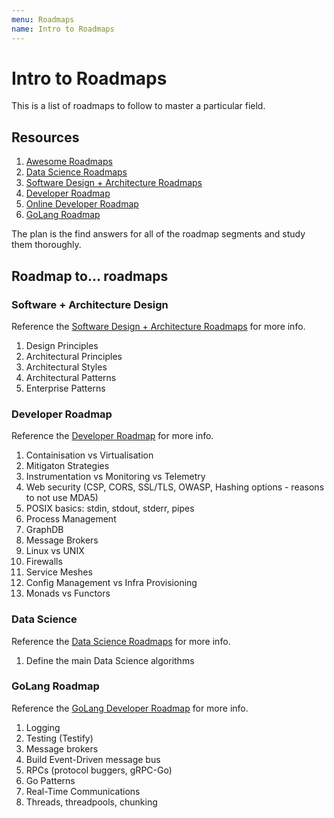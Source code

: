 ```yaml
---
menu: Roadmaps
name: Intro to Roadmaps
---
```


# Intro to Roadmaps

This is a list of roadmaps to follow to master a particular field.

## Resources

1. [Awesome Roadmaps](https://github.com/liuchong/awesome-roadmaps)
2. [Data Science Roadmaps](https://github.com/hasbrain/data-science-roadmap)
3. [Software Design + Architecture Roadmaps](https://github.com/stemmlerjs/software-design-and-architecture-roadmap)
4. [Developer Roadmap](https://github.com/kamranahmedse/developer-roadmap)
5. [Online Developer Roadmap](https://roadmap.sh/)
6. [GoLang Roadmap](https://github.com/Alikhll/golang-developer-roadmap)

The plan is the find answers for all of the roadmap segments and study them thoroughly.

## Roadmap to... roadmaps

### Software + Architecture Design

Reference the [Software Design + Architecture Roadmaps](https://github.com/stemmlerjs/software-design-and-architecture-roadmap) for more info.

1. Design Principles
2. Architectural Principles
3. Architectural Styles
4. Architectural Patterns
5. Enterprise Patterns

### Developer Roadmap

Reference the [Developer Roadmap](https://github.com/kamranahmedse/developer-roadmap) for more info.

1. Containisation vs Virtualisation
2. Mitigaton Strategies
3. Instrumentation vs Monitoring vs Telemetry
4. Web security (CSP, CORS, SSL/TLS, OWASP, Hashing options - reasons to not use MDA5)
5. POSIX basics: stdin, stdout, stderr, pipes
6. Process Management
7. GraphDB
8. Message Brokers
9. Linux vs UNIX
10. Firewalls
11. Service Meshes
12. Config Management vs Infra Provisioning
13. Monads vs Functors

### Data Science

Reference the [Data Science Roadmaps](https://github.com/hasbrain/data-science-roadmap) for more info.

1. Define the main Data Science algorithms

### GoLang Roadmap

Reference the [GoLang Developer Roadmap](https://github.com/Alikhll/golang-developer-roadmap) for more info.

1. Logging
2. Testing (Testify)
3. Message brokers
4. Build Event-Driven message bus
5. RPCs (protocol buggers, gRPC-Go)
6. Go Patterns
7. Real-Time Communications
8. Threads, threadpools, chunking
